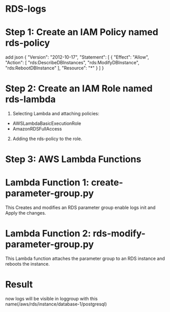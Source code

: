 # RDS-logs

# Step 1: Create an IAM Policy named rds-policy
add json
{
    "Version": "2012-10-17",
    "Statement": [
        {
            "Effect": "Allow",
            "Action": [
                "rds:DescribeDBInstances",
                "rds:ModifyDBInstance",
                "rds:RebootDBInstance"
            ],
            "Resource": "*"
        }
    ]
}
# Step 2: Create an IAM Role named rds-lambda
1. Selecting Lambda and attaching policies:
* AWSLambdaBasicExecutionRole
* AmazonRDSFullAccess
2. Adding the rds-policy to the role.

# Step 3: AWS Lambda Functions
# Lambda Function 1: create-parameter-group.py
   This Creates and modifies an RDS parameter group enable logs init and Apply the changes.

# Lambda Function 2: rds-modify-parameter-group.py
   This Lambda function attaches the parameter group to an RDS instance and reboots the instance.

# Result
now logs will be visible in loggroup with this name(/aws/rds/instance/database-1/postgresql) 

